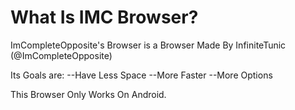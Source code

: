 # What Is IMC Browser? 
ImCompleteOpposite's Browser is a Browser Made By InfiniteTunic (@ImCompleteOpposite)

Its Goals are:
--Have Less Space
--More Faster 
--More Options

This Browser Only Works On Android.